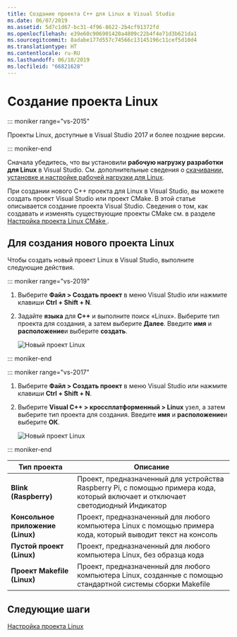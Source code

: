 ```yaml
---
title: Создание проекта C++ для Linux в Visual Studio
ms.date: 06/07/2019
ms.assetid: 5d7c1d67-bc31-4f96-8622-2b4cf91372fd
ms.openlocfilehash: e39e60c906901420a4809c22b4f4e71d3b621da1
ms.sourcegitcommit: 8adabe177d557c74566c13145196c11cef5d10d4
ms.translationtype: HT
ms.contentlocale: ru-RU
ms.lasthandoff: 06/10/2019
ms.locfileid: "66821628"
---
```

# <a name="create-a-new-linux-project"></a>Создание проекта Linux

::: moniker range="vs-2015"

Проекты Linux, доступные в Visual Studio 2017 и более поздние версии.

::: moniker-end

Сначала убедитесь, что вы установили **рабочую нагрузку разработки для Linux** в Visual Studio. См. дополнительные сведения о [скачивании, установке и настройке рабочей нагрузки для Linux](download-install-and-setup-the-linux-development-workload.md).

При создании нового C++ проекта для Linux в Visual Studio, вы можете создать проект Visual Studio или проект CMake. В этой статье описывается создание проекта Visual Studio. Сведения о том, как создавать и изменять существующие проекты CMake см. в разделе [Настройка проекта Linux CMake ](cmake-linux-project.md).

## <a name="to-create-a-new-linux-project"></a>Для создания нового проекта Linux

Чтобы создать новый проект Linux в Visual Studio, выполните следующие действия.

::: moniker range="vs-2019"

1. Выберите **Файл > Создать проект** в меню Visual Studio или нажмите клавиши **Ctrl + Shift + N**.
1. Задайте **языка** для **C++** и выполните поиск «Linux». Выберите тип проекта для создания, а затем выберите **Далее**. Введите **имя** и **расположение**и выберите **создать**.

   ![Новый проект Linux](media/newproject-vs2019.png)

::: moniker-end

::: moniker range="vs-2017"

1. Выберите **Файл > Создать проект** в меню Visual Studio или нажмите клавиши **Ctrl + Shift + N**.
1. Выберите **Visual C++ > кроссплатформенный > Linux** узел, а затем выберите тип проекта для создания. Введите **имя** и **расположение**и выберите **ОК**.

   ![Новый проект Linux](media/newproject.png)

::: moniker-end

   | Тип проекта | Описание |
   | ------------ | --- |
   | **Blink (Raspberry)**           | Проект, предназначенный для устройства Raspberry Pi, с помощью примера кода, который включает и отключает светодиодный Индикатор |
   | **Консольное приложение (Linux)** | Проект, предназначенный для любого компьютера Linux с помощью примера кода, который выводит текст на консоль |
   | **Пустой проект (Linux)**       | Проект, предназначенный для любого компьютера Linux, без образца кода |
   | **Проект Makefile (Linux)**    | Проект, предназначенный для любого компьютера Linux, созданные с помощью стандартной системы сборки Makefile |

## <a name="next-steps"></a>Следующие шаги

[Настройка проекта Linux](configure-a-linux-project.md)
